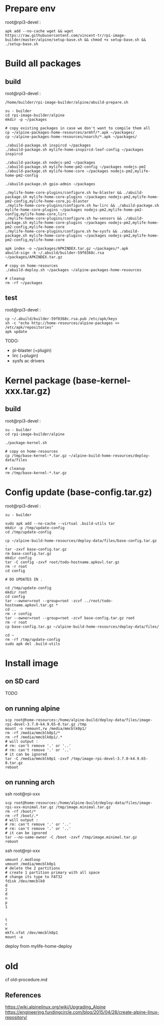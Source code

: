 # Prepare env

root@rpi3-devel :
```
apk add --no-cache wget && wget https://raw.githubusercontent.com/vincent-tr/rpi-image-builder/master/alpine/setup-base.sh && chmod +x setup-base.sh && ./setup-base.sh
```

# Build all packages

## build

root@rpi3-devel :
```
/home/builder/rpi-image-builder/alpine/abuild-prepare.sh

su - builder
cd rpi-image-builder/alpine
mkdir -p ~/packages

# copy existing packages in case we don't want to compile them all
cp ~/alpine-packages-home-resources/armhf/*.apk ~/packages/
cp ~/alpine-packages-home-resources/noarch/*.apk ~/packages/

./abuild-package.sh inspircd ~/packages
./abuild-package.sh mylife-home-inspircd-leaf-config ~/packages inspircd

./abuild-package.sh nodejs-pm2 ~/packages
./abuild-package.sh mylife-home-pm2-config ~/packages nodejs-pm2
./abuild-package.sh mylife-home-core ~/packages nodejs-pm2,mylife-home-pm2-config

./abuild-package.sh gpio-admin ~/packages

./mylife-home-core-plugins/configure.sh hw-blaster && ./abuild-package.sh mylife-home-core-plugins ~/packages nodejs-pm2,mylife-home-pm2-config,mylife-home-core,pi-blaster
./mylife-home-core-plugins/configure.sh hw-lirc && ./abuild-package.sh mylife-home-core-plugins ~/packages nodejs-pm2,mylife-home-pm2-config,mylife-home-core,lirc
./mylife-home-core-plugins/configure.sh hw-sensors && ./abuild-package.sh mylife-home-core-plugins ~/packages nodejs-pm2,mylife-home-pm2-config,mylife-home-core
./mylife-home-core-plugins/configure.sh hw-sysfs && ./abuild-package.sh mylife-home-core-plugins ~/packages nodejs-pm2,mylife-home-pm2-config,mylife-home-core

apk index -o ~/packages/APKINDEX.tar.gz ~/packages/*.apk
abuild-sign -k ~/.abuild/builder-59f0368c.rsa ~/packages/APKINDEX.tar.gz

# copy on home-resources
./abuild-deploy.sh ~/packages ~/alpine-packages-home-resources

# cleanup
rm -rf ~/packages
```

## test

root@rpi3-devel :
```
cp ~/.abuild/builder-59f0368c.rsa.pub /etc/apk/keys
sh -c "echo http://home-resources/alpine-packages >> /etc/apk/repositories"
apk update
```

TODO:
 - pi-blaster (+plugin)
 - lirc (+plugin)
 - sysfs ac drivers

# Kernel package (base-kernel-xxx.tar.gz)

## build

root@rpi3-devel :
```
su - builder
cd rpi-image-builder/alpine

./package-kernel.sh

# copy on home-resources
cp /tmp/base-kernel-*.tar.gz ~/alpine-build-home-resources/deploy-data/files

# cleanup
rm /tmp/base-kernel-*.tar.gz
```

# Config update (base-config.tar.gz)

root@rpi3-devel :
```
su - builder

sudo apk add --no-cache --virtual .build-utils tar
mkdir -p /tmp/update-config
cd /tmp/update-config

cp ~/alpine-build-home-resources/deploy-data/files/base-config.tar.gz .
tar -zxvf base-config.tar.gz
rm base-config.tar.gz
mkdir config
tar -C config -zxvf root/todo-hostname.apkovl.tar.gz
rm -r root
cd config

# DO UPDATES IN .

cd /tmp/update-config
mkdir root
cd config
tar --owner=root --group=root -zcvf ../root/todo-hostname.apkovl.tar.gz *
cd ..
rm -r config
tar --owner=root --group=root -zcvf base-config.tar.gz root
rm -r root
cp base-config.tar.gz ~/alpine-build-home-resources/deploy-data/files/

cd ~
rm -rf /tmp/update-config
sudo apk del .build-utils
```

# Install image

## on SD card

TODO

## on running alpine

```
scp root@home-resources:/home/alpine-build/deploy-data/files/image-rpi-devel-3.7.0-k4.9.65-0.tar.gz /tmp
mount -o remount,rw /media/mmcblk0p1/
rm -rf /media/mmcblk0p1/*
rm -rf /media/mmcblk0p1/.*
# will output :
# rm: can't remove '.' or '..'
# rm: can't remove '.' or '..'
# it can be ignored
tar -C /media/mmcblk0p1 -zxvf /tmp/image-rpi-devel-3.7.0-k4.9.65-0.tar.gz
reboot
```

## on running arch

ssh root@rpi-xxx
```
scp root@home-resources:/home/alpine-build/deploy-data/files/image-rpi-xxx-minimal.tar.gz /tmp/image.minimal.tar.gz
rm -rf /boot/*
rm -rf /boot/.*
# will output :
# rm: can't remove '.' or '..'
# rm: can't remove '.' or '..'
# it can be ignored
tar --no-same-owner -C /boot -zxvf /tmp/image.minimal.tar.gz
reboot
```

ssh root@rpi-xxx
```
umount /.modloop
umount /media/mmcblk0p1
# delete the 2 partitions
# create 1 partition primary with all space
# change its type to FAT32
fdisk /dev/mmcblk0
d
2
d
n
p
1


t
c
w
mkfs.vfat /dev/mmcblk0p1
mount -a
```

deploy from mylife-home-deploy

# old

cf old-procedure.md

## References

https://wiki.alpinelinux.org/wiki/Upgrading_Alpine
https://engineering.fundingcircle.com/blog/2015/04/28/create-alpine-linux-repository/